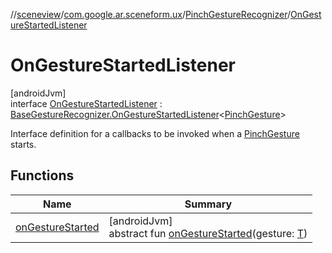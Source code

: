 //[sceneview](../../../../index.md)/[com.google.ar.sceneform.ux](../../index.md)/[PinchGestureRecognizer](../index.md)/[OnGestureStartedListener](index.md)

# OnGestureStartedListener

[androidJvm]\
interface [OnGestureStartedListener](index.md) : [BaseGestureRecognizer.OnGestureStartedListener](../../-base-gesture-recognizer/-on-gesture-started-listener/index.md)&lt;[PinchGesture](../../-pinch-gesture/index.md)&gt; 

Interface definition for a callbacks to be invoked when a [PinchGesture](../../-pinch-gesture/index.md) starts.

## Functions

| Name | Summary |
|---|---|
| [onGestureStarted](../../-base-gesture-recognizer/-on-gesture-started-listener/on-gesture-started.md) | [androidJvm]<br>abstract fun [onGestureStarted](../../-base-gesture-recognizer/-on-gesture-started-listener/on-gesture-started.md)(gesture: [T](../../../com.google.ar.sceneform.collision/-collision-system/raycast-all.md)) |
